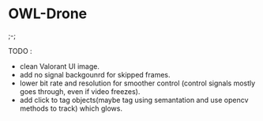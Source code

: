 # OWL-Drone
;-;

TODO :
  
- clean Valorant UI image.
- add no signal backgounrd for skipped frames.
- lower bit rate and resolution  for smoother control (control signals mostly goes through, even if video freezes).
- add click to tag objects(maybe tag using semantation and use opencv methods to track) which glows.
